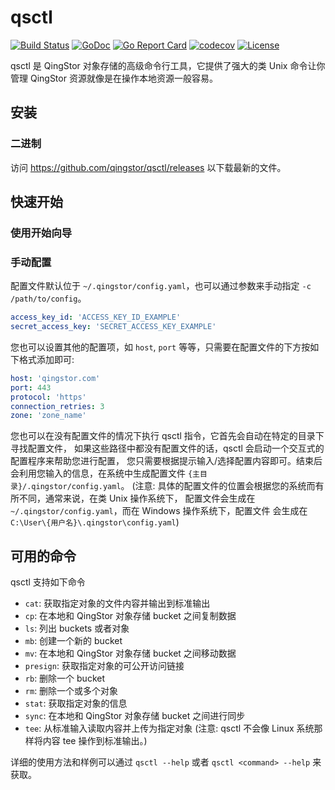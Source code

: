 # qsctl

[![Build Status](https://travis-ci.org/qingstor/qsctl.svg?branch=master)](https://travis-ci.org/qingstor/qsctl)
[![GoDoc](https://godoc.org/github.com/qingstor/qsctl?status.svg)](https://godoc.org/github.com/qingstor/qsctl)
[![Go Report Card](https://goreportcard.com/badge/github.com/qingstor/qsctl)](https://goreportcard.com/report/github.com/qingstor/qsctl)
[![codecov](https://codecov.io/gh/qingstor/qsctl/branch/master/graph/badge.svg)](https://codecov.io/gh/qingstor/qsctl)
[![License](https://img.shields.io/badge/license-apache%20v2-blue.svg)](https://github.com/qingstor/qsctl/blob/master/LICENSE)

qsctl 是 QingStor 对象存储的高级命令行工具，它提供了强大的类 Unix 命令让你管理 QingStor 资源就像是在操作本地资源一般容易。

## 安装

### 二进制

访问 <https://github.com/qingstor/qsctl/releases> 以下载最新的文件。

## 快速开始

### 使用开始向导

### 手动配置

配置文件默认位于 `~/.qingstor/config.yaml`，也可以通过参数来手动指定 `-c /path/to/config`。

```yaml
access_key_id: 'ACCESS_KEY_ID_EXAMPLE'
secret_access_key: 'SECRET_ACCESS_KEY_EXAMPLE'
```

您也可以设置其他的配置项，如 `host`, `port` 等等，只需要在配置文件的下方按如下格式添加即可:

```yaml
host: 'qingstor.com'
port: 443
protocol: 'https'
connection_retries: 3
zone: 'zone_name'
```

您也可以在没有配置文件的情况下执行 qsctl 指令，它首先会自动在特定的目录下寻找配置文件，
如果这些路径中都没有配置文件的话，qsctl 会启动一个交互式的配置程序来帮助您进行配置，
您只需要根据提示输入/选择配置内容即可。结束后会利用您输入的信息，在系统中生成配置文件
`{主目录}/.qingstor/config.yaml`。
(注意: 具体的配置文件的位置会根据您的系统而有所不同，通常来说，在类 Unix 操作系统下，
配置文件会生成在 `~/.qingstor/config.yaml`，而在 Windows 操作系统下，配置文件
会生成在 `C:\User\{用户名}\.qingstor\config.yaml`)

## 可用的命令

qsctl 支持如下命令

- `cat`: 获取指定对象的文件内容并输出到标准输出
- `cp`: 在本地和 QingStor 对象存储 bucket 之间复制数据
- `ls`: 列出 buckets 或者对象
- `mb`: 创建一个新的 bucket
- `mv`: 在本地和 QingStor 对象存储 bucket 之间移动数据
- `presign`: 获取指定对象的可公开访问链接
- `rb`: 删除一个 bucket
- `rm`: 删除一个或多个对象
- `stat`: 获取指定对象的信息
- `sync`: 在本地和 QingStor 对象存储 bucket 之间进行同步
- `tee`: 从标准输入读取内容并上传为指定对象 (注意: qsctl 不会像 Linux 系统那样将内容 tee 操作到标准输出。)

详细的使用方法和样例可以通过 `qsctl --help` 或者 `qsctl <command> --help` 来获取。
